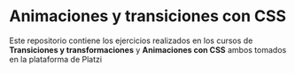 # Animaciones y transiciones con CSS

Este repositorio contiene los ejercicios realizados en los cursos de **Transiciones y transformaciones** y **Animaciones con CSS** ambos tomados en la plataforma de Platzi
